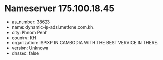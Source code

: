 # Nameserver 175.100.18.45

* as_number: 38623
* name: dynamic-ip-adsl.metfone.com.kh.
* city: Phnom Penh
* country: KH
* organization: ISPIXP IN CAMBODIA WITH THE BEST VERVICE IN THERE.
* version: Unknown
* dnssec: false
